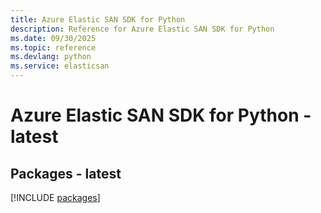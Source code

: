 ```yaml
---
title: Azure Elastic SAN SDK for Python
description: Reference for Azure Elastic SAN SDK for Python
ms.date: 09/30/2025
ms.topic: reference
ms.devlang: python
ms.service: elasticsan
---
```

# Azure Elastic SAN SDK for Python - latest
## Packages - latest
[!INCLUDE [packages](elastic-san-index.md)]